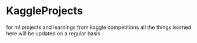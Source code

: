 # KaggleProjects
for ml projects and learnings from kaggle competitions
all the things learned here will be updated on a regular basis

